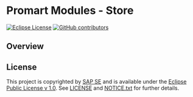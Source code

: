# Promart Modules - Store

[![Eclipse License](http://img.shields.io/badge/license-Eclipse-brightgreen.svg)](LICENSE)
[![GitHub contributors](https://img.shields.io/github/contributors/promart-io/promart-modules-store.svg)](https://github.com/promart-io/promart-modules-store/graphs/contributors)


## Overview


## License

This project is copyrighted by [SAP SE](http://www.sap.com/) and is available under the [Eclipse Public License v 1.0](https://www.eclipse.org/legal/epl-v10.html). See [LICENSE](LICENSE) and [NOTICE.txt](NOTICE.txt) for further details.
